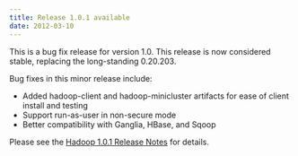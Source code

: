 ```yaml
---
title: Release 1.0.1 available
date: 2012-03-10
---
```

<!---
  Licensed under the Apache License, Version 2.0 (the "License");
  you may not use this file except in compliance with the License.
  You may obtain a copy of the License at

   http://www.apache.org/licenses/LICENSE-2.0

  Unless required by applicable law or agreed to in writing, software
  distributed under the License is distributed on an "AS IS" BASIS,
  WITHOUT WARRANTIES OR CONDITIONS OF ANY KIND, either express or implied.
  See the License for the specific language governing permissions and
  limitations under the License. See accompanying LICENSE file.
-->

This is a bug fix release for version 1.0. This release is now
considered stable, replacing the long-standing 0.20.203.

Bug fixes in this minor release include:

-   Added hadoop-client and hadoop-minicluster artifacts for ease of
client install and testing
-   Support run-as-user in non-secure mode
-   Better compatibility with Ganglia, HBase, and Sqoop

Please see the [Hadoop 1.0.1 Release
Notes](https://hadoop.apache.org/docs/r1.0.1/releasenotes.html) for
details.

